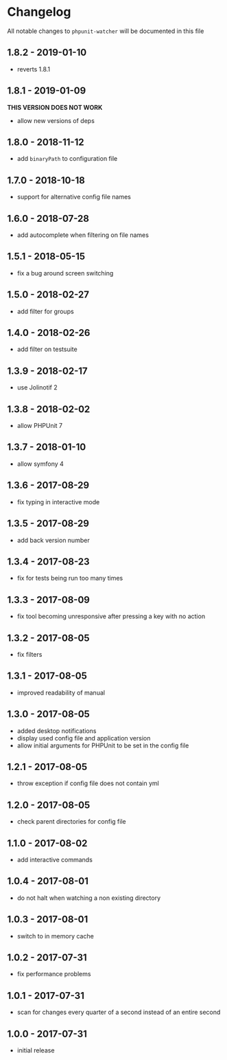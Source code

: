 # Changelog

All notable changes to `phpunit-watcher` will be documented in this file

## 1.8.2 - 2019-01-10

- reverts 1.8.1

## 1.8.1 - 2019-01-09
**THIS VERSION DOES NOT WORK**

- allow new versions of deps

## 1.8.0 - 2018-11-12

- add `binaryPath` to configuration file

## 1.7.0 - 2018-10-18

- support for alternative config file names

## 1.6.0 - 2018-07-28

- add autocomplete when filtering on file names

## 1.5.1 - 2018-05-15

- fix a bug around screen switching

## 1.5.0 - 2018-02-27

- add filter for groups

## 1.4.0 - 2018-02-26

- add filter on testsuite

## 1.3.9 - 2018-02-17

- use Jolinotif 2

## 1.3.8 - 2018-02-02

- allow PHPUnit 7

## 1.3.7 - 2018-01-10

- allow symfony 4

## 1.3.6 - 2017-08-29

- fix typing in interactive mode

## 1.3.5 - 2017-08-29

- add back version number

## 1.3.4 - 2017-08-23

- fix for tests being run too many times

## 1.3.3 - 2017-08-09

- fix tool becoming unresponsive after pressing a key with no action

## 1.3.2 - 2017-08-05

- fix filters

## 1.3.1 - 2017-08-05

- improved readability of manual

## 1.3.0 - 2017-08-05

- added desktop notifications
- display used config file and application version
- allow initial arguments for PHPUnit to be set in the config file

## 1.2.1 - 2017-08-05

- throw exception if config file does not contain yml

## 1.2.0 - 2017-08-05

- check parent directories for config file

## 1.1.0 - 2017-08-02

- add interactive commands

## 1.0.4 - 2017-08-01

- do not halt when watching a non existing directory

## 1.0.3 - 2017-08-01

- switch to in memory cache

## 1.0.2 - 2017-07-31

- fix performance problems

## 1.0.1 - 2017-07-31

- scan for changes every quarter of a second instead of an entire second

## 1.0.0 - 2017-07-31

- initial release

